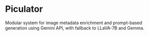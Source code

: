 # Piculator

Modular system for image metadata enrichment and prompt-based generation using Gemini API, with fallback to LLaVA-7B and Gemma.